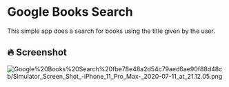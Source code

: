 # Google Books Search

This simple app does a search for books using the title given by the user.

## 🔥 Screenshot

![Google%20Books%20Search%20fbe78e48a2d54c79aed6ae90f88d48cb/Simulator_Screen_Shot_-_iPhone_11_Pro_Max_-_2020-07-11_at_21.12.05.png](Google%20Books%20Search%20fbe78e48a2d54c79aed6ae90f88d48cb/Simulator_Screen_Shot_-_iPhone_11_Pro_Max_-_2020-07-11_at_21.12.05.png)
